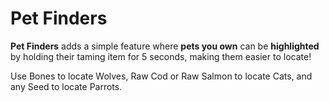 # Pet Finders

**Pet Finders** adds a simple feature where **pets you own** can be **highlighted** by holding their taming item for 5 seconds, making them easier to locate!

Use Bones to locate Wolves, Raw Cod or Raw Salmon to locate Cats, and any Seed to locate Parrots.
